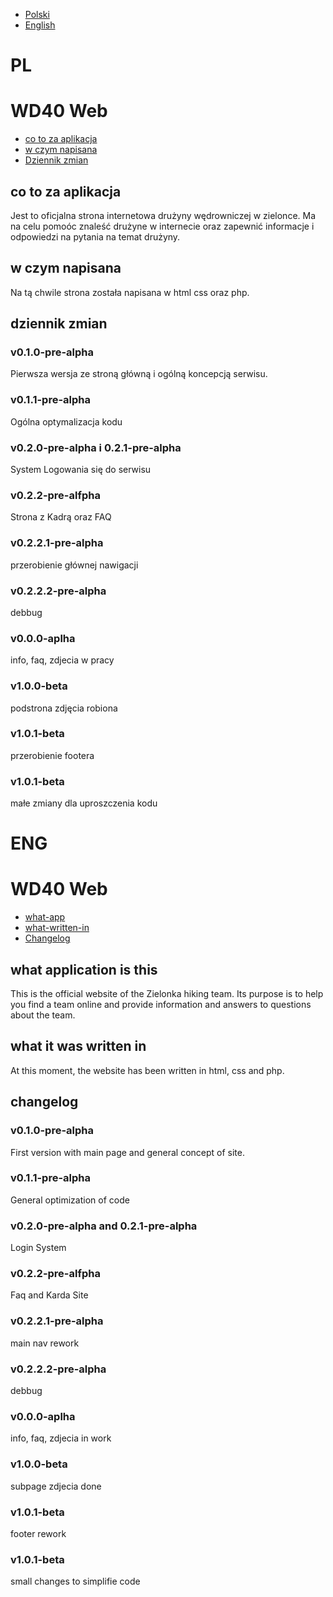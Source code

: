 * [Polski](#(PL))
* [English](#(ENG))
# PL
# WD40 Web
* [co to za aplikacja](#co-to-za-aplikacja)
* [w czym napisana](#w-czym-napisana)
* [Dziennik zmian](#dziennik-zmian)
## co to za aplikacja
Jest to oficjalna strona internetowa drużyny wędrowniczej w zielonce. Ma na celu pomoóc znaleść drużyne w internecie oraz zapewnić informacje i odpowiedzi na pytania na temat drużyny.
## w czym napisana
Na tą chwile strona została napisana w html css oraz php.

## dziennik zmian
### v0.1.0-pre-alpha
Pierwsza wersja ze stroną główną i ogólną koncepcją serwisu.
### v0.1.1-pre-alpha
Ogólna optymalizacja kodu
### v0.2.0-pre-alpha i 0.2.1-pre-alpha
System Logowania się do serwisu
### v0.2.2-pre-alfpha
Strona z Kadrą oraz FAQ
### v0.2.2.1-pre-alpha
przerobienie głównej nawigacji
### v0.2.2.2-pre-alpha
debbug
### v0.0.0-aplha
info, faq, zdjecia w pracy
### v1.0.0-beta
podstrona zdjęcia robiona
### v1.0.1-beta
przerobienie footera
### v1.0.1-beta
małe zmiany dla uproszczenia kodu

# ENG
# WD40 Web
* [what-app](#what-application-is-this)
* [what-written-in](#what-it-was-written-in)
* [Changelog](#changelog)
## what application is this
This is the official website of the Zielonka hiking team. Its purpose is to help you find a team online and provide information and answers to questions about the team.
## what it was written in
At this moment, the website has been written in html, css and php.

## changelog
### v0.1.0-pre-alpha
First version with main page and general concept of site.
### v0.1.1-pre-alpha
General optimization of code
### v0.2.0-pre-alpha and 0.2.1-pre-alpha
Login System
### v0.2.2-pre-alfpha
Faq and Karda Site
### v0.2.2.1-pre-alpha
main nav rework
### v0.2.2.2-pre-alpha
debbug
### v0.0.0-aplha
info, faq, zdjecia in work
### v1.0.0-beta
subpage zdjecia done
### v1.0.1-beta
footer rework
### v1.0.1-beta
small changes to simplifie code
